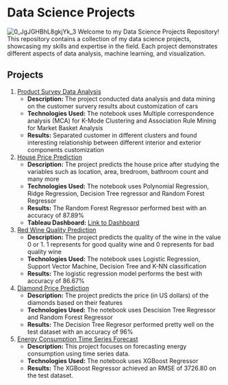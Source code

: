 # Data Science Projects

![0_JgJGHBhL8gkjYk_3](https://github.com/YouXuan2010/Data-Science-Projects/assets/100280753/836f45c0-942f-4bb7-bf62-62b58c462211)
Welcome to my Data Science Projects Repository! This repository contains a collection of my data science projects, showcasing my skills and expertise in the field. Each project demonstrates different aspects of data analysis, machine learning, and visualization.

## Projects
1. [Product Survey Data Analysis](https://github.com/YouXuan2010/Data-Science-Projects/tree/main/Product%20Survey%20Data%20Analysis)
   - **Description:** The project conducted data analysis and data mining on the customer survery results about customization of cars
   - **Technologies Used:** The notebook uses Multiple correspondence analysis (MCA) for K-Mode Clustering and Association Rule Mining for Market Basket Analysis
   - **Results:** Separated customer in different clusters and found interesting relationship between different interior and exterior components customization
2. [House Price Prediction](https://github.com/YouXuan2010/Data-Science-Projects/tree/main/House%20Price%20Prediction)
   - **Description:** The project predicts the house price after studying the variables such as location, area, bredroom, bathroom count and many more
   - **Technologies Used:** The notebook uses Polynomial Regression, Ridge Regression, Decision Tree regressor and Random Forest Regressor
   - **Results:** The Random Forest Regressor performed best with an accuracy of 87.89%
   - **Tableau Dashboard:** [Link to Dashboard](https://public.tableau.com/app/profile/you.xuan.lim/viz/KingCountyHouseSales_17110320343140/KingCountyHouseSales)
3. [Red Wine Quality Prediction](https://github.com/YouXuan2010/Data-Science-Projects/tree/main/Red%20Wine%20Quality%20Prediction)
   - **Description:** The project predicts the quality of the wine in the value 0 or 1. 1 represents for good quality wine and 0 represents for bad quality wine
   - **Technologies Used:** The notebook uses Logistic Regression, Support Vector Machine, Decision Tree and K-NN classification
   - **Results:** The logistic regression model performs the best with accuracy of 86.67%
4. [Diamond Price Prediction](https://github.com/YouXuan2010/Data-Science-Projects/tree/main/Diamond%20Price%20Prediction)
   - **Description:** The project predicts the price (in US dollars) of the diamonds based on their features
   - **Technologies Used:** The notebook uses Descision Tree Regressor and Random Forest Regressor
   - **Results:** The Decision Tree Regresor performed pretty well on the test dataset with an accuracy of 96%
5. [Energy Consumption Time Series Forecast](https://github.com/YouXuan2010/Data-Science-Projects/tree/main/Energy%20Consumption%20Time%20Series%20Forecast)
   - **Description:** This project focuses on forecasting energy consumption using time series data.
   - **Technologies Used:** The notebook uses XGBoost Regressor
   - **Results:** The XGBoost Regressor achieved an RMSE of 3726.80 on the test dataset.

